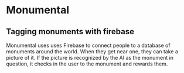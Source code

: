 # Monumental
## Tagging monuments with firebase

Monumental uses uses Firebase to connect people to a database of monuments around the world.  When they get near one, they can take a picture of it.  If the picture is recognized by the AI as the monument in question, it checks in the user to the monument and rewards them.

